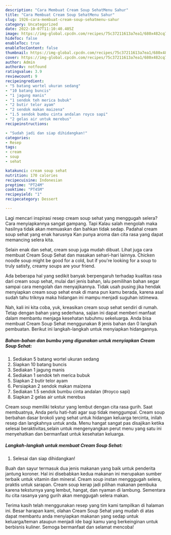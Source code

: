 ```yaml
---
description: "Cara Membuat Cream Soup SehatMenu Sahur"
title: "Cara Membuat Cream Soup SehatMenu Sahur"
slug: 1926-cara-membuat-cream-soup-sehatmenu-sahur
category: Uncategorized
date: 2022-10-07T11:10:40.405Z
image: https://img-global.cpcdn.com/recipes/75c37211613a7ea1/680x482cq70/cream-soup-sehat-foto-resep-utama.jpg
hideToc: false
enableToc: true
enableTocContent: false
thumbnail: https://img-global.cpcdn.com/recipes/75c37211613a7ea1/680x482cq70/cream-soup-sehat-foto-resep-utama.jpg
cover: https://img-global.cpcdn.com/recipes/75c37211613a7ea1/680x482cq70/cream-soup-sehat-foto-resep-utama.jpg
author: Admin
authorAv: notfound
ratingvalue: 3.9
reviewcount: 9
recipeingredient:
- "5 batang wortel ukuran sedang"
- "10 batang buncis"
- "1 jagung manis"
- "1 sendok teh merica bubuk"
- "2 butir telor ayam"
- "2 sendok makan maizena"
- "1.5 sendok bumbu cinta andalan royco sapi"
- "2 gelas air untuk merebus"
recipeinstructions:

- "Sudah jadi dan siap dihidangkan!"
categories:
- Resep
tags:
- cream
- soup
- sehat

katakunci: cream soup sehat 
nutrition: 170 calories
recipecuisine: Indonesian
preptime: "PT24M"
cooktime: "PT45M"
recipeyield: "1"
recipecategory: Dessert

---
```



Lagi mencari inspirasi resep cream soup sehat yang menggugah selera? Cara menyiapkannya sangat gampang. Tapi Kalau salah mengolah maka hasilnya tidak akan memuaskan dan bahkan tidak sedap. Padahal cream soup sehat yang enak harusnya Kan punya aroma dan cita rasa yang dapat memancing selera kita.


Selain enak dan sehat, cream soup juga mudah dibuat. Lihat juga cara membuat Cream Soup Sehat dan masakan sehari-hari lainnya. Chicken noodle soup might be good for a cold, but if you&#39;re looking for a soup to truly satisfy, creamy soups are your friend.

Ada beberapa hal yang sedikit banyak berpengaruh terhadap kualitas rasa dari cream soup sehat, mulai dari jenis bahan, lalu pemilihan bahan segar sampai cara mengolah dan menyajikannya. Tidak usah pusing jika hendak menyiapkan cream soup sehat enak di mana pun kamu berada, karena asal sudah tahu triknya maka hidangan ini mampu menjadi suguhan istimewa.


Nah, kali ini kita coba, yuk, kreasikan cream soup sehat sendiri di rumah. Tetap dengan bahan yang sederhana, sajian ini dapat memberi manfaat dalam membantu menjaga kesehatan tubuhmu sekeluarga. Anda bisa membuat Cream Soup Sehat menggunakan 8 jenis bahan dan 0 langkah pembuatan. Berikut ini langkah-langkah untuk menyiapkan hidangannya.

<!--inarticleads1-->

##### Bahan-bahan dan bumbu yang digunakan untuk menyiapkan Cream Soup Sehat:

1. Sediakan 5 batang wortel ukuran sedang
1. Siapkan 10 batang buncis
1. Sediakan 1 jagung manis
1. Sediakan 1 sendok teh merica bubuk
1. Siapkan 2 butir telor ayam
1. Persiapkan 2 sendok makan maizena
1. Sediakan 1.5 sendok bumbu cinta andalan (#royco sapi)
1. Siapkan 2 gelas air untuk merebus


Cream soup memiliki tekstur yang lembut dengan cita rasa gurih. Saat membuatnya, Anda perlu hati-hati agar sup tidak menggumpal. Cream soup berbahan dasar brokoli yang sehat untuk hidangan keluarga tercinta, inilah resep dan langkahnya untuk anda. Menu hangat sangat pas disajikan ketika selesai beraktivitas,selain untuk mengenyangkan perut menu yang satu ini menyehatkan dan bermanfaat untuk kesehatan keluarga. 

<!--inarticleads2-->

##### Langkah-langkah untuk membuat Cream Soup Sehat:


1. Selesai dan siap dihidangkan!

Buah dan sayur termasuk dua jenis makanan yang baik untuk penderita jantung koroner. Hal ini disebabkan kedua makanan ini merupakan sumber terbaik untuk vitamin dan mineral. Cream soup instan mengggugah selera, praktis untuk sarapan. Cream soup kerap jadi pilihan makanan pembuka karena teksturnya yang lembut, hangat, dan nyaman di lambung. Sementara itu cita rasanya yang gurih akan menggugah selera makan. 

Terima kasih telah menggunakan resep yang tim kami tampilkan di halaman ini. Besar harapan kami, olahan Cream Soup Sehat yang mudah di atas dapat membantu anda menyiapkan makanan yang sedap untuk keluarga/teman ataupun menjadi ide bagi kamu yang berkeinginan untuk berbisnis kuliner. Semoga bermanfaat dan selamat mencoba!
